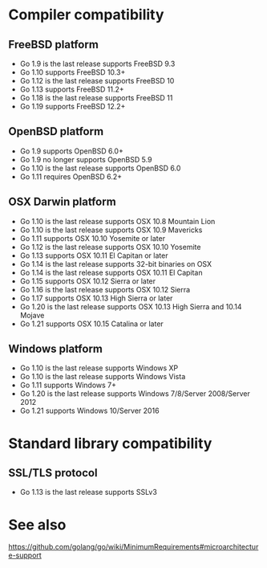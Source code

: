# Compiler compatibility

## FreeBSD platform
- Go 1.9 is the last release supports FreeBSD 9.3
- Go 1.10 supports FreeBSD 10.3+
- Go 1.12 is the last release supports FreeBSD 10
- Go 1.13 supports FreeBSD 11.2+
- Go 1.18 is the last release supports FreeBSD 11
- Go 1.19 supports FreeBSD 12.2+

## OpenBSD platform
- Go 1.9 supports OpenBSD 6.0+
- Go 1.9 no longer supports OpenBSD 5.9
- Go 1.10 is the last release supports OpenBSD 6.0
- Go 1.11 requires OpenBSD 6.2+

## OSX Darwin platform
- Go 1.10 is the last release supports OSX 10.8 Mountain Lion
- Go 1.10 is the last release supports OSX 10.9 Mavericks
- Go 1.11 supports OSX 10.10 Yosemite or later
- Go 1.12 is the last release supports OSX 10.10 Yosemite
- Go 1.13 supports OSX 10.11 El Capitan or later
- Go 1.14 is the last release supports 32-bit binaries on OSX
- Go 1.14 is the last release supports OSX 10.11 El Capitan
- Go 1.15 supports OSX 10.12 Sierra or later
- Go 1.16 is the last release supports OSX 10.12 Sierra
- Go 1.17 supports OSX 10.13 High Sierra or later
- Go 1.20 is the last release supports OSX 10.13 High Sierra and 10.14 Mojave
- Go 1.21 supports OSX 10.15 Catalina or later

## Windows platform
- Go 1.10 is the last release supports Windows XP
- Go 1.10 is the last release supports Windows Vista
- Go 1.11 supports Windows 7+
- Go 1.20 is the last release supports Windows 7/8/Server 2008/Server 2012
- Go 1.21 supports Windows 10/Server 2016

# Standard library compatibility
## SSL/TLS protocol
- Go 1.13 is the last release supports SSLv3

# See also

https://github.com/golang/go/wiki/MinimumRequirements#microarchitecture-support
